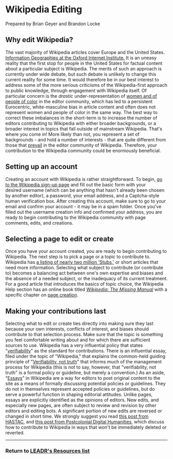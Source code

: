 # Wikipedia Editing

Prepared by Brian Geyer and Brandon Locke

## Why edit Wikipedia?

The vast majority of Wikipedia articles cover Europe and the United States. [Information Geographies at the Oxford Internet Institute.](http://geography.oii.ox.ac.uk/) It is an uneasy reality that the first stop for people in the United States for factual content about a particular subject is Wikipedia. The merits of such an approach is currently under wide debate, but such debate is unlikely to change this current reality for some time. It would therefore be in our best interest to address some of the more serious criticisms of the Wikipedia-first approach to public knowledge, through engagement with Wikipedia itself. Of particular concern is the _drastic_ under-representation of [women and of people of color](http://dhpoco.org/rewriting-wikipedia/) in the editor community, which has led to a persistent Eurocentric, white-masculine bias in article content and often does not represent women and people of color in the same way. The best way to correct these imbalances in the short-term is to increase the number of editors contributing to Wikipedia with either broader backgrounds, or a broader interest in topics that fall outside of mainstream Wikipedia. That's where you come in! More likely than not, you represent a set of backgrounds - and hold a number of interests - that are quite different from those that [prevail](https://meta.wikimedia.org/wiki/Editor_Survey_2011/Executive_Summary) in the editor community of Wikipedia. Therefore, your contribution to the Wikipedia community could be enormously beneficial. 

## Setting up an account

Creating an account with Wikipedia is rather straightforward. To begin, [go to the Wikipedia sign-up page](https://en.wikipedia.org/w/index.php?title=Special:UserLogin&returnto=Main+Page&error=&type=signup&fromhttp=1) and fill out the basic form with your desired username (which can be anything that hasn't already been chosen by another editor), a password, your email address, and a Captcha-style human verification box. After creating this account, make sure to go to your email and confirm your account - it may be in a spam folder. Once you've filled out the username creation info and confirmed your address, you are ready to begin contributing to the Wikipedia community with page comments, edits, and creations. 

## Selecting a page to edit or create

Once you have your account created, you are ready to begin contributing to Wikipedia. The next step is to pick a page or a topic to contribute to. Wikipedia has [a listing of nearly two million 'Stubs,'](http://en.wikipedia.org/wiki/Category:Stub_categories) or short articles that need more information. Selecting what subject to contribute (or contribute to) becomes a balancing act between one's own expertise and biases and the absence of a needed subject, or the inadequacy of its current treatment. For a good article that introduces the basics of topic choice, the Wikipedia Help section has an online book titled _[Wikipedia: The Missing Manual](https://en.wikipedia.org/wiki/Help:Wikipedia:_The_Missing_Manual)_ with a specific chapter on [page creation](https://en.wikipedia.org/wiki/Help:Wikipedia:_The_Missing_Manual/Editing,_Creating,_and_Maintaining_Articles/Creating_a_New_Article). 

## Making your contributions last

Selecting what to edit or create ties directly into making sure they last because your own interests, conflicts of interest, and biases should contribute to that selection process. Make sure that the topic is something you feel comfortable writing about and for which there are sufficient sources to use. Wikipedia has a very influential policy that states "[verifiability](https://en.wikipedia.org/wiki/Wikipedia:Verifiability)" as the standard for contributions. There is an influential essay, filed under the topic of "Wikipedia," that explains the common-held guiding principle of "[Verifiability, not truth](https://en.wikipedia.org/wiki/Wikipedia:Verifiability,_not_truth)" that informs much of the management process for Wikipedia (this is not to say, however, that "verifiability, not truth" is a formal policy or guideline, but merely a convention.) As an aside, "[Essays](https://en.wikipedia.org/wiki/Wikipedia:Wikipedia_essays)" in Wikipedia are a way for editors to post original content to the site as a means of formally discussing potential policies or guidelines. They do not in themselves represent accepted policies or guidelines, but do serve a powerful function in shaping editorial attitudes. Unlike pages, essays are explicitly identified as the opinions of editors. New edits, and especially new pages, are often subject to review and revision by other editors and editing bots. A significant portion of new edits are reversed or changed in short time. We strongly suggest you read [this post from HASTAC](https://www.hastac.org/blogs/wadewitz/2013/04/30/learning-work-wikipedia-new-pages-patrol-and-how-create-new-wikipedia), and [this post from Postcolonial Digital Humanities](http://dhpoco.org/rewriting-wikipedia/how-to-create-wikipedia-entries-that-will-stick/), which discuss how to contribute to Wikipedia in ways that won't be immediately deleted or reverted.

-----
### Return to [LEADR's Resources list](https://leadr-msu.github.io/)
